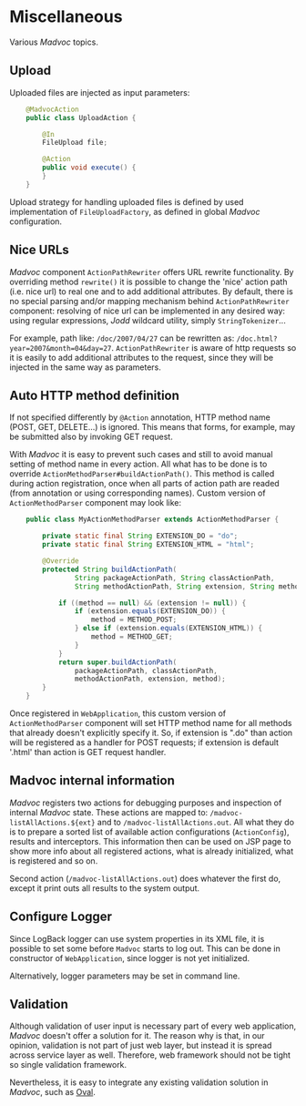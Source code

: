 # Miscellaneous

Various *Madvoc* topics.

## Upload

Uploaded files are injected as input parameters:

~~~~~ java
    @MadvocAction
    public class UploadAction {

    	@In
    	FileUpload file;

    	@Action
    	public void execute() {
    	}
    }
~~~~~

Upload strategy for handling uploaded files is defined by used
implementation of `FileUploadFactory`, as defined in global *Madvoc*
configuration.

## Nice URLs

*Madvoc* component `ActionPathRewriter` offers URL rewrite
functionality. By overriding method `rewrite()` it is possible to change
the \'nice\' action path (i.e. nice url) to real one and to add
additional attributes. By default, there is no special parsing and/or
mapping mechanism behind `ActionPathRewriter` component: resolving of
nice url can be implemented in any desired way: using regular
expressions, *Jodd* wildcard utility, simply `StringTokenizer`...

For example, path like: `/doc/2007/04/27` can be rewritten as:
`/doc.html?year=2007&month=04&day=27`. `ActionPathRewriter` is aware of
http requests so it is easily to add additional attributes to the
request, since they will be injected in the same way as parameters.

## Auto HTTP method definition

If not specified differently by `@Action` annotation, HTTP method name
(POST, GET, DELETE...) is ignored. This means that forms, for example,
may be submitted also by invoking GET request.

With *Madvoc* it is easy to prevent such cases and still to avoid manual
setting of method name in every action. All what has to be done is to
override `ActionMethodParser#buildActionPath()`. This method is called
during action registration, once when all parts of action path are
readed (from annotation or using corresponding names). Custom version of
`ActionMethodParser` component may look like:

~~~~~ java
    public class MyActionMethodParser extends ActionMethodParser {

    	private static final String EXTENSION_DO = "do";
    	private static final String EXTENSION_HTML = "html";

    	@Override
    	protected String buildActionPath(
                String packageActionPath, String classActionPath,
                String methodActionPath, String extension, String method) {

    		if ((method == null) && (extension != null)) {
    			if (extension.equals(EXTENSION_DO)) {
    				method = METHOD_POST;
    			} else if (extension.equals(EXTENSION_HTML)) {
    				method = METHOD_GET;
    			}
    		}
    		return super.buildActionPath(
                packageActionPath, classActionPath,
                methodActionPath, extension, method);
    	}
    }
~~~~~

Once registered in `WebApplication`, this custom version of
`ActionMethodParser` component will set HTTP method name for all methods
that already doesn't explicitly specify it. So, if extension is \".do\"
than action will be registered as a handler for POST requests; if
extension is default \'.html\' than action is GET request handler.

## Madvoc internal information

*Madvoc* registers two actions for debugging purposes and inspection of
internal *Madvoc* state. These actions are mapped to:
`/madvoc-listAllActions.${ext}` and to `/madvoc-listAllActions.out`. All
what they do is to prepare a sorted list of available action
configurations (`ActionConfig`), results and interceptors. This
information then can be used on JSP page to show more info about all
registered actions, what is already initialized, what is registered and
so on.

Second action (`/madvoc-listAllActions.out`) does whatever the first do,
except it print outs all results to the system output.

## Configure Logger

Since LogBack logger can use system properties in its XML file, it is
possible to set some before `Madvoc` starts to log out. This can be done
in constructor of `WebApplication`, since logger is not yet initialized.

Alternatively, logger parameters may be set in command line.

## Validation

Although validation of user input is necessary part of every web
application, *Madvoc* doesn't offer a solution for it. The reason why
is that, in our opinion, validation is not part of just web layer, but
instead it is spread across service layer as well. Therefore, web
framework should not be tight so single validation framework.

Nevertheless, it is easy to integrate any existing validation solution
in *Madvoc*, such as [Oval][1].

[1]: http://oval.sourceforge.net/
